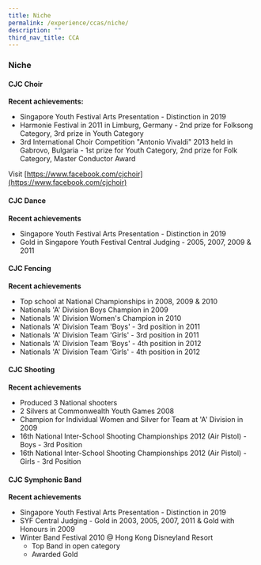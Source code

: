```yaml
---
title: Niche
permalink: /experience/ccas/niche/
description: ""
third_nav_title: CCA
---
```


### **Niche**
#### **CJC Choir**
**Recent achievements:**  

*   Singapore Youth Festival Arts Presentation - Distinction in 2019
*   Harmonie Festival in 2011 in Limburg, Germany - 2nd prize for Folksong Category, 3rd prize in Youth Category
*   3rd International Choir Competition "Antonio Vivaldi" 2013 held in Gabrovo, Bulgaria - 1st prize for Youth Category, 2nd prize for Folk Category, Master Conductor Award

Visit [https://www.facebook.com/cjchoir](https://www.facebook.com/cjchoir)

#### **CJC Dance**
**Recent achievements**
*   Singapore Youth Festival Arts Presentation - Distinction in 2019
*   Gold in Singapore Youth Festival Central Judging - 2005, 2007, 2009 & 2011

#### **CJC Fencing**
**Recent achievements**
*   Top school at National Championships in 2008, 2009 & 2010
*   Nationals 'A' Division Boys Champion in 2009
*   Nationals 'A' Division Women's Champion in 2010
*   Nationals 'A' Division Team 'Boys' - 3rd position in 2011
*   Nationals 'A' Division Team 'Girls' - 3rd position in 2011
*   Nationals 'A' Division Team 'Boys' - 4th position in 2012
*   Nationals 'A' Division Team 'Girls' - 4th position in 2012

#### **CJC Shooting**
**Recent achievements**
*   Produced 3 National shooters
*   2 Silvers at Commonwealth Youth Games 2008
*   Champion for Individual Women and Silver for Team at 'A' Division in 2009
*   16th National Inter-School Shooting Championships 2012 (Air Pistol) - Boys - 3rd Position
*   16th National Inter-School Shooting Championships 2012 (Air Pistol) - Girls - 3rd Position

#### **CJC Symphonic Band**
**Recent achievements**

*   Singapore Youth Festival Arts Presentation - Distinction in 2019
*   SYF Central Judging - Gold in 2003, 2005, 2007, 2011 & Gold with Honours in 2009
*   Winter Band Festival 2010 @ Hong Kong Disneyland Resort
	*   Top Band in open category
	*   Awarded Gold
